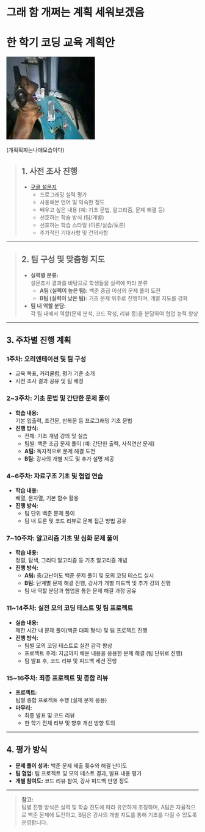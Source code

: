 # 그래 함 개쩌는 계획 세워보겠음
# 한 학기 코딩 교육 계획안

![Banner Image](/assets/posts/2025-02-04/pcdog.jpg)

(개획획짜는나애모습이다)

> ## 1. 사전 조사 진행
> - [구글 설문지](https://docs.google.com/forms/d/e/1FAIpQLScbWsuHtoc6KFGUYp0mUl2kW2NpNSiWFhPxCUUs7EZd0ZnhLw/viewform?usp=dialog)
>   - 프로그래밍 실력 평가
>   - 사용해본 언어 및 익숙한 정도
>   - 배우고 싶은 내용 (예: 기초 문법, 알고리즘, 문제 해결 등)
>   - 선호하는 학습 방식 (팀/개별)
>   - 선호하는 학습 스타일 (이론/실습/토론)
>   - 추가적인 기대사항 및 건의사항

---

> ## 2. 팀 구성 및 맞춤형 지도
> - **실력별 분류:**  
>   설문조사 결과를 바탕으로 학생들을 실력에 따라 분류  
>   - **A팀 (실력이 높은 팀):** 백준 중급 이상의 문제 풀이 도전  
>   - **B팀 (실력이 낮은 팀):** 기초 문제 위주로 진행하며, 개별 지도를 강화  
> - **팀 내 역할 분담:**  
>   각 팀 내에서 역할(문제 분석, 코드 작성, 리뷰 등)을 분담하여 협업 능력 향상

---

## 3. 주차별 진행 계획

### 1주차: 오리엔테이션 및 팀 구성
- 교육 목표, 커리큘럼, 평가 기준 소개
- 사전 조사 결과 공유 및 팀 배정

### 2~3주차: 기초 문법 및 간단한 문제 풀이
- **학습 내용:**  
  기본 입출력, 조건문, 반복문 등 프로그래밍 기초 문법
- **진행 방식:**  
  - 전체: 기초 개념 강의 및 실습  
  - 팀별: 백준 초급 문제 풀이 (예: 간단한 출력, 사칙연산 문제)
  - **A팀:** 독자적으로 문제 해결 도전  
  - **B팀:** 강사의 개별 지도 및 추가 설명 제공

### 4~6주차: 자료구조 기초 및 협업 연습
- **학습 내용:**  
  배열, 문자열, 기본 함수 활용
- **진행 방식:**  
  - 팀 단위 백준 문제 풀이  
  - 팀 내 토론 및 코드 리뷰로 문제 접근 방법 공유

### 7~10주차: 알고리즘 기초 및 심화 문제 풀이
- **학습 내용:**  
  정렬, 탐색, 그리디 알고리즘 등 기초 알고리즘 개념
- **진행 방식:**  
  - **A팀:** 중/고난이도 백준 문제 풀이 및 모의 코딩 테스트 실시  
  - **B팀:** 단계별 문제 해결 진행, 강사가 개별 피드백 및 추가 강의 진행  
  - 팀 내 역할 분담과 협업을 통한 문제 해결 과정 공유

### 11~14주차: 실전 모의 코딩 테스트 및 팀 프로젝트
- **실습 내용:**  
  제한 시간 내 문제 풀이(백준 대회 형식) 및 팀 프로젝트 진행
- **진행 방식:**  
  - 팀별 모의 코딩 테스트로 실전 감각 향상  
  - 프로젝트 주제: 지금까지 배운 내용을 응용한 문제 해결 (팀 단위로 진행)  
  - 팀 발표 후, 코드 리뷰 및 피드백 세션 진행

### 15~16주차: 최종 프로젝트 및 종합 리뷰
- **프로젝트:**  
  팀별 종합 프로젝트 수행 (실제 문제 응용)
- **마무리:**  
  - 최종 발표 및 코드 리뷰  
  - 한 학기 전체 리뷰 및 향후 개선 방향 토의

---

## 4. 평가 방식
- **문제 풀이 성과:** 백준 문제 제출 횟수와 해결 난이도
- **팀 협업:** 팀 프로젝트 및 모의 테스트 결과, 발표 내용 평가
- **개별 참여도:** 코드 리뷰 참여, 강사 피드백 반영 정도

---

> **참고:**  
> 팀별 진행 방식은 실력 및 학습 진도에 따라 유연하게 조정하며, A팀은 자율적으로 백준 문제에 도전하고, B팀은 강사의 개별 지도를 통해 기초를 다질 수 있도록 운영합니다.
